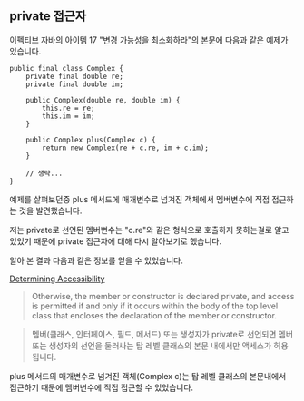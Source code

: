 ## private 접근자

이펙티브 자바의 아이템 17 "변경 가능성을 최소화하라"의 본문에 다음과 같은 예제가 있습니다.


```
public final class Complex {
    private final double re;
    private final double im;

    public Complex(double re, double im) {
        this.re = re;
        this.im = im;
    }

    public Complex plus(Complex c) {
        return new Complex(re + c.re, im + c.im);
    }

    // 생략...
}
```

예제를 살펴보던중 plus 메서드에 매개변수로 넘겨진 객체에서 멤버변수에 직접 접근하는 것을 발견했습니다. 

저는 private로 선언된 멤버변수는 "c<z>.re"와 같은 형식으로 호출하지 못하는걸로 알고있었기 때문에 private 접근자에 대해 다시 알아보기로 했습니다.

알아 본 결과 다음과 같은 정보를 얻을 수 있었습니다.

[Determining Accessibility](https://docs.oracle.com/javase/specs/jls/se8/html/jls-6.html#jls-6.6.1)

> Otherwise, the member or constructor is declared private, and access is permitted if and only if it occurs within the body of the top level class that encloses the declaration of the member or constructor.

> 멤버(클래스, 인터페이스, 필드, 메서드) 또는 생성자가 private로 선언되면 멤버 또는 생성자의 선언을 둘러싸는 탑 레벨 클래스의 본문 내에서만 액세스가 허용됩니다.

plus 메서드의 매개변수로 넘겨진 객체(Complex c)는 탑 레벨 클래스의 본문내에서 접근하기 때문에 멤버변수에 직접 접근할 수 있었습니다.
